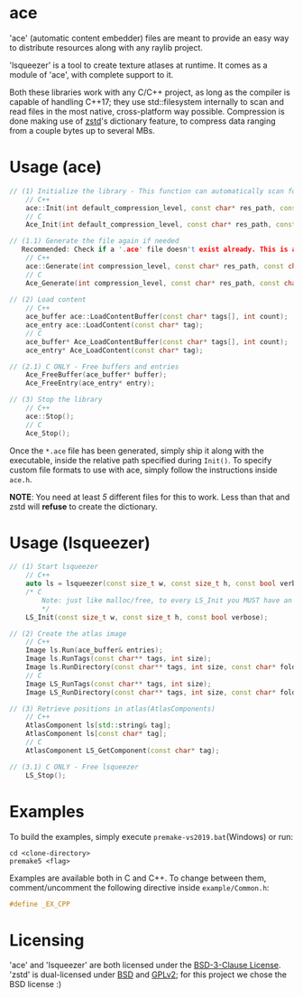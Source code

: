 # ace
'ace' (automatic content embedder) files are meant to provide an easy way to distribute resources along with any raylib project. 

'lsqueezer' is a tool to create texture atlases at runtime. It comes as a module of 'ace', with complete support to it.

Both these libraries work with any C/C++ project, as long as the compiler is capable of handling C++17; they use std::filesystem internally to scan and read files in the most native, cross-platform way possible.
Compression is done making use of [zstd](https://github.com/facebook/zstd "Zstandard's GitHub repository")'s dictionary feature, to compress data ranging from a couple bytes up to several MBs.

# Usage (ace)
```cpp
// (1) Initialize the library - This function can automatically scan for changes inside the resource folder.
	// C++
	ace::Init(int default_compression_level, const char* res_path, const char* ace_path, const char* ace_name, bool scan_changes);
	// C
	Ace_Init(int default_compression_level, const char* res_path, const char* ace_path, const char* ace_name, bool scan_changes);

// (1.1) Generate the file again if needed
   Recommended: Check if a '.ace' file doesn't exist already. This is an expensive function.*/
	// C++
	ace::Generate(int compression_level, const char* res_path, const char* output_path, const char* output_name);
	// C
	Ace_Generate(int compression_level, const char* res_path, const char* output_path, const char* output_name);
	
// (2) Load content
	// C++
	ace_buffer ace::LoadContentBuffer(const char* tags[], int count);
	ace_entry ace::LoadContent(const char* tag);
	// C
	ace_buffer* Ace_LoadContentBuffer(const char* tags[], int count);
	ace_entry* Ace_LoadContent(const char* tag);

// (2.1) C ONLY - Free buffers and entries
	Ace_FreeBuffer(ace_buffer* buffer);
	Ace_FreeEntry(ace_entry* entry);

// (3) Stop the library
	// C++
	ace::Stop();
	// C
	Ace_Stop();
```

Once the `*.ace` file has been generated, simply ship it along with the executable, inside the relative path specified during `Init()`. To specify custom file formats to use with ace, simply follow the instructions inside `ace.h`.

**NOTE**: You need at least *5* different files for this to work. Less than that and zstd will **refuse** to create the dictionary.

# Usage (lsqueezer)
```cpp
// (1) Start lsqueezer
	// C++
	auto ls = lsqueezer(const size_t w, const size_t h, const bool verbose = false);
	/* C
	    Note: just like malloc/free, to every LS_Init you MUST have an equivalent call to LS_Stop, or else you'll leak memory.
	    */
	LS_Init(const size_t w, const size_t h, const bool verbose);

// (2) Create the atlas image
	// C++
	Image ls.Run(ace_buffer& entries);
	Image ls.RunTags(const char** tags, int size);
	Image ls.RunDirectory(const char** tags, int size, const char* folder_path);
	// C
	Image LS_RunTags(const char** tags, int size);
	Image LS_RunDirectory(const char** tags, int size, const char* folder_path);

// (3) Retrieve positions in atlas(AtlasComponents)
	// C++
	AtlasComponent ls[std::string& tag];
	AtlasComponent ls[const char* tag];
	// C
	AtlasComponent LS_GetComponent(const char* tag);

// (3.1) C ONLY - Free lsqueezer
	LS_Stop();

```

# Examples
To build the examples, simply execute `premake-vs2019.bat`(Windows) or run:
```
cd <clone-directory>
premake5 <flag>
```

Examples are available both in C and C++. To change between them, comment/uncomment the following directive inside `example/Common.h`:
```c
#define _EX_CPP
```

# Licensing
'ace' and 'lsqueezer' are both licensed under the [BSD-3-Clause License](https://github.com/Fallbork/ace/blob/main/LICENSE). 'zstd' is dual-licensed under [BSD](https://github.com/facebook/zstd/blob/dev/LICENSE) and [GPLv2](https://github.com/facebook/zstd/blob/dev/COPYING); for this project we chose the BSD license :)
